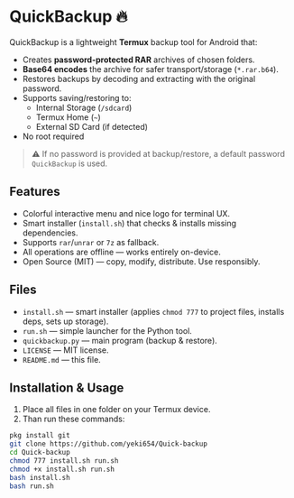 # QuickBackup 🔥

QuickBackup is a lightweight **Termux** backup tool for Android that:
- Creates **password-protected RAR** archives of chosen folders.
- **Base64 encodes** the archive for safer transport/storage (`*.rar.b64`).
- Restores backups by decoding and extracting with the original password.
- Supports saving/restoring to:
  - Internal Storage (`/sdcard`)
  - Termux Home (`~`)
  - External SD Card (if detected)
- No root required

> ⚠️ If no password is provided at backup/restore, a default password `QuickBackup` is used.

## Features
- Colorful interactive menu and nice logo for terminal UX.
- Smart installer (`install.sh`) that checks & installs missing dependencies.
- Supports `rar`/`unrar` or `7z` as fallback.
- All operations are offline — works entirely on-device.
- Open Source (MIT) — copy, modify, distribute. Use responsibly.

## Files
- `install.sh` — smart installer (applies `chmod 777` to project files, installs deps, sets up storage).
- `run.sh` — simple launcher for the Python tool.
- `quickbackup.py` — main program (backup & restore).
- `LICENSE` — MIT license.
- `README.md` — this file.

## Installation & Usage
1. Place all files in one folder on your Termux device.
2. Than run these commands:
```bash
pkg install git
git clone https://github.com/yeki654/Quick-backup
cd Quick-backup
chmod 777 install.sh run.sh
chmod +x install.sh run.sh
bash install.sh
bash run.sh


